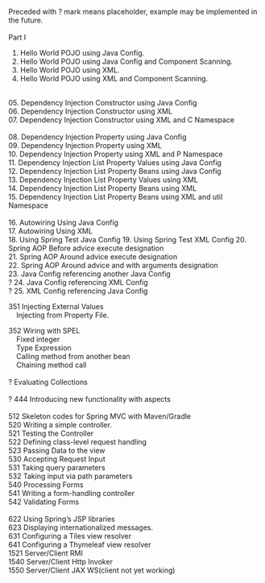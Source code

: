 Preceded with ? mark means placeholder, example may be implemented in the future.<br/>
<br/>
Part I<br/>
01. Hello World POJO using Java Config.<br/>
02. Hello World POJO using Java Config and Component Scanning.<br/>
03. Hello World POJO using XML.<br/>
04. Hello World POJO using XML and Component Scanning.<br/>
<br/>
05. Dependency Injection Constructor using Java Config<br/>
06. Dependency Injection Constructor using XML<br/>
07. Dependency Injection Constructor using XML and C Namespace <br/>
<br/>
08. Dependency Injection Property using Java Config<br/>
09. Dependency Injection Property using XML<br/>
10. Dependency Injection Property using XML and P Namespace<br/>
11. Dependency Injection List Property Values using Java Config<br/>
12. Dependency Injection List Property Beans using Java Config<br/>
13. Dependency Injection List Property Values using XML<br/>
14. Dependency Injection List Property Beans using XML<br/>
15. Dependency Injection List Property Beans using XML and util Namespace<br/>
<br/>
16. Autowiring Using Java Config<br/>
17. Autowiring Using XML<br/>
18. Using Spring Test Java Config
19. Using Spring Test XML Config
20. Spring AOP Before advice execute designation<br/>
21. Spring AOP Around advice execute designation<br/>
22. Spring AOP Around advice and with arguments designation<br/>
23. Java Config referencing another Java Config<br/>
? 24. Java Config referencing XML Config<br/>
? 25. XML Config referencing Java Config<br/>

351 Injecting External Values<br/>
&nbsp;&nbsp;&nbsp;&nbsp;Injecting from Property File.


352 Wiring with SPEL<br/>
&nbsp;&nbsp;&nbsp;&nbsp;Fixed integer<br/>
&nbsp;&nbsp;&nbsp;&nbsp;Type Expression<br/>
&nbsp;&nbsp;&nbsp;&nbsp;Calling method from another bean<br/>
&nbsp;&nbsp;&nbsp;&nbsp;Chaining method call<br/>
<br/>
?	Evaluating Collections<br/>
<br/>
? 444 Introducing new functionality with aspects<br/>
<br/>
512 Skeleton codes for Spring MVC with Maven/Gradle<br/>
520 Writing a simple controller.<br/>
521 Testing the Controller<br/>
522 Defining class-level request handling<br/>
523 Passing Data to the view<br/>
530 Accepting Request Input<br/>
531 Taking query parameters<br/>
532 Taking input via path parameters<br/>
540 Processing Forms<br/>
541 Writing a form-handling controller<br/>
542 Validating Forms<br/>
<br/>
622 Using Spring’s JSP libraries<br/>
623 Displaying internationalized messages.<br/>
631 Configuring a Tiles view resolver<br/>
641 Configuring a Thymeleaf view resolver<br/>
1521 Server/Client RMI<br/>
1540 Server/Client Http Invoker<br/>
1550 Server/Client JAX WS(client not yet working)<br/>


